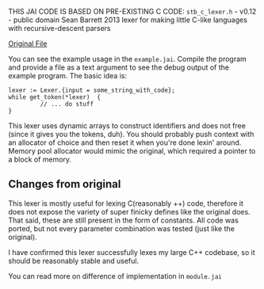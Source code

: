 THIS JAI CODE IS BASED ON PRE-EXISTING C CODE:
`stb_c_lexer.h` - v0.12 - public domain Sean Barrett 2013
lexer for making little C-like languages with recursive-descent parsers

[Original File](https://github.com/nothings/stb/blob/master/stb_c_lexer.h)

You can see the example usage in the `example.jai`. Compile the program and provide a file as a text argument to see the debug output of the example program.
The basic idea is:
```
lexer := Lexer.{input = some_string_with_code};
while get_token(*lexer)  {
         // ... do stuff
}
```

This lexer uses dynamic arrays to construct identifiers and does not free (since it gives you the tokens, duh). 
You should probably push context with an allocator of choice and then reset it when you're done lexin' around. 
Memory pool allocator would mimic the original, which required a pointer to a block of memory.

## Changes from original

This lexer is mostly useful for lexing C(reasonably ++) code, therefore it does not expose the variety of super finicky defines like the original does. That said, these are still present in the form of constants. All code was ported, but not every parameter combination was tested (just like the original).

I have confirmed this lexer successfully lexes my large C++ codebase, so it should be reasonably stable and useful.

You can read more on difference of implementation in `module.jai`
